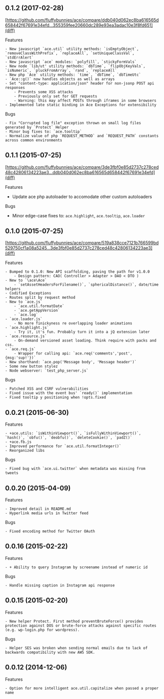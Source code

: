 ## 0.1.2 (2017-02-28)
[https://github.com/fluffybunnies/ace/compare/ddb040d062ec8ba616565d658442f67691e34efd...355359fee20660dc289e93ea3adac10e3f8fd651](diff)

Features

	- New javascript `ace.util` utility methods: `isEmptyObject`, `removeClassWithPrefix`, `replaceAll`, `setUniqueClassVal`, `stdErrAlert`
	- New javascript `ace` modules: `polyfill`, `stickyFormVals`
	- New node `lib/ut' utility methods: `dbTime`, `flipObjKeyVals`, `isNumeric`, `pluckFromArray`, `rand`, `replaceAll`
	- New php `Ace` utility methods: `time`, `dbTime`, `dbTimeUtc`
	- `Ace::g()` now handles objects as well as arrays
	- Set "content-type: application/json" header for non-jsonp POST api responses
		- Prevents some XSS attacks
		- Previously only set for GET requests
		- Warning: this may affect POSTs through iframes in some browsers
	- Implemented late static binding in Ace Exceptions for extensibility



Bugs

	- Fix "Corrupted log file" exception thrown on small log files generated by `Protect` Helper
	- Minor bug fixes to: `ace.tooltip`
	- Normalize value of php `REQUEST_METHOD` and `REQUEST_PATH` constants across common environments



## 0.1.1 (2015-07-25)
[https://github.com/fluffybunnies/ace/compare/3de3fbf0e85d2737c278ced48c42806134223ae3...ddb040d062ec8ba616565d658442f67691e34efd](diff)

Features

 - Update ace php autoloader to accomodate other custom autoloaders


Bugs

 - Minor edge-case fixes to: `ace.highlight`, `ace.tooltip`, `ace.loader`



## 0.1.0 (2015-07-25)
[https://github.com/fluffybunnies/ace/compare/519a838cce7121b766599bd529750cf1a08a5245...3de3fbf0e85d2737c278ced48c42806134223ae3](diff)

Features

	- Bumped to 0.1.0: New API scaffolding, paving the path for v1.0.0
		- Design pattern: CAO( Controller > Adapter > DAO < DTO )
	- New to `\ace\Ace`
		- `setAssetHeadersForFilename()`, `sphericalDistance()`, date/time helpers
	- Codified Exceptions	
	- Routes split by request method
	- New to `ace.js`
		- `ace.util.formatDate`
		- `ace.getAppVersion`
		- `ace.log`
	- `ace.loader.js`
		- No more finickyness re overlapping loader animations
	- `ace.highlight.js`
		- Try it, it's fun. Probably turn it into a jQ extension later
	- `ace.resource.js`
		- On-demand versioned asset loading. Think require with packs and css.
	- `ace.req.js`
		- Wrapper for calling api: `ace.req('comments','post',{msg:'sup!'})`
	- New shorthand: `ace.pop('Message body', 'Message header')`
	- Some new button stylez
	- Node webserver: `test_php_server.js`


Bugs

	- Patched XSS and CSRF vulnerabilities
	- Fixed issue with the event bus' `ready()` implementation
	- Fixed tooltip y positioning when !opts.fixed



## 0.0.21 (2015-06-30)

Features

	- +ace.utils: `isWithinViewport()`, `isFullyWithinViewport()`, `hash()`, `obfu()`, `deobfu()`, `deleteCookie()`, `padZ()`
	- +ace.fb.js
	- Improved performance for `ace.util.formatInteger()`
	- Reorganized libs


Bugs

	- Fixed bug with `ace.ui.twitter` when metadata was missing from tweets



## 0.0.20 (2015-04-09)

Features

	- Improved detail in README.md
	- Hyperlink media urls in Twitter feed


Bugs

	- Fixed encoding method for Twitter OAuth



## 0.0.16 (2015-02-22)

Features

	- + Ability to query Instagram by screename instead of numeric id


Bugs

	- Handle missing caption in Instagram api response



## 0.0.15 (2015-02-20)

Features

	- New helper Protect. First method preventBruteForce() provides protection against DOS or brute-force attacks against specific routes (e.g. wp-login.php for wordpress).


Bugs

	- Helper SES was broken when sending normal emails due to lack of backwards compatibility with new AWS SDK.



## 0.0.12 (2014-12-06)

Features

	- Option for more intelligent ace.util.capitalize when passed a proper name
